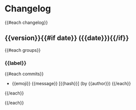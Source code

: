 # Changelog

{{#each changelog}}
<a name="{{version}}"></a>
## {{version}}{{#if date}} ({{date}}){{/if}}

{{#each groups}}
### {{label}}

{{#each commits}}
- {{emoji}} {{message}} [{{hash}}] (by {{author}})
{{/each}}

{{/each}}

{{/each}}
